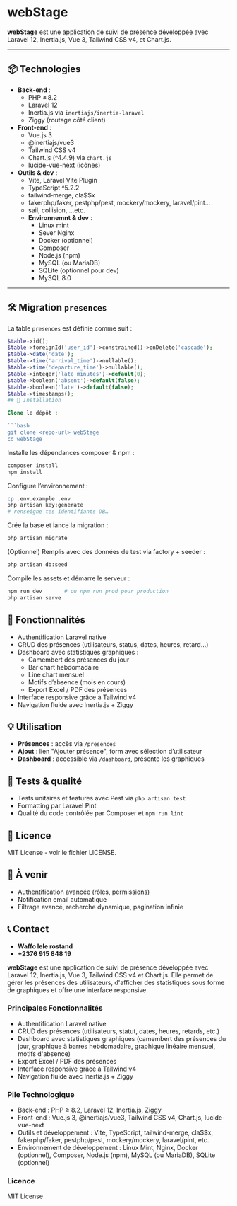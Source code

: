 # webStage

**webStage** est une application de suivi de présence développée avec Laravel 12, Inertia.js, Vue 3, Tailwind CSS v4, et Chart.js.

---

## 📦 Technologies

- **Back‑end** :
  - PHP ≥ 8.2
  - Laravel 12
  - Inertia.js via `inertiajs/inertia-laravel`
  - Ziggy (routage côté client)
- **Front‑end** :
  - Vue.js 3
  - @inertiajs/vue3
  - Tailwind CSS v4
  - Chart.js (^4.4.9) via `chart.js`
  - lucide-vue-next (icônes)
- **Outils & dev** :
  - Vite, Laravel Vite Plugin
  - TypeScript ^5.2.2
  - tailwind‑merge, cla$$x
  - fakerphp/faker, pestphp/pest, mockery/mockery, laravel/pint…
  - sail, collision, …etc.
  - **Environnemnt & dev** :
    - Linux mint
    - Sever Nginx
    - Docker (optionnel)
    - Composer
    - Node.js (npm)
    - MySQL (ou MariaDB)
    - SQLite (optionnel pour dev)
    - MySQL 8.0


---

## 🛠️ Migration `presences`

La table `presences` est définie comme suit :

```php
$table->id();
$table->foreignId('user_id')->constrained()->onDelete('cascade');
$table->date('date');
$table->time('arrival_time')->nullable();
$table->time('departure_time')->nullable();
$table->integer('late_minutes')->default(0);
$table->boolean('absent')->default(false);
$table->boolean('late')->default(false);
$table->timestamps();
## 🚀 Installation

Clone le dépôt :

```bash
git clone <repo-url> webStage
cd webStage
```

Installe les dépendances composer & npm :

```bash
composer install
npm install
```

Configure l’environnement :

```bash
cp .env.example .env
php artisan key:generate
# renseigne tes identifiants DB…
```

Crée la base et lance la migration :

```bash
php artisan migrate
```

(Optionnel) Remplis avec des données de test via factory + seeder :

```bash
php artisan db:seed
```

Compile les assets et démarre le serveur :

```bash
npm run dev       # ou npm run prod pour production
php artisan serve
```

## 🧩 Fonctionnalités

- Authentification Laravel native
- CRUD des présences (utilisateurs, status, dates, heures, retard…)
- Dashboard avec statistiques graphiques :
  - Camembert des présences du jour
  - Bar chart hebdomadaire
  - Line chart mensuel
  - Motifs d’absence (mois en cours)
  - Export Excel / PDF des présences
- Interface responsive grâce à Tailwind v4
- Navigation fluide avec Inertia.js + Ziggy

## 💡 Utilisation

- **Présences** : accès via `/presences`
- **Ajout** : lien "Ajouter présence", form avec sélection d’utilisateur
- **Dashboard** : accessible via `/dashboard`, présente les graphiques

## 🧪 Tests & qualité

- Tests unitaires et features avec Pest via `php artisan test`
- Formatting par Laravel Pint
- Qualité du code contrôlée par Composer et `npm run lint`

## 📄 Licence

MIT License - voir le fichier LICENSE.

## 🧭 À venir

- Authentification avancée (rôles, permissions)
- Notification email automatique
- Filtrage avancé, recherche dynamique, pagination infinie

## 📞 Contact
  - **Waffo lele rostand**
  - **+2376 915 848 19**
 
**webStage** est une application de suivi de présence développée avec Laravel 12, Inertia.js, Vue 3, Tailwind CSS v4 et Chart.js. Elle permet de gérer les présences des utilisateurs, d'afficher des statistiques sous forme de graphiques et offre une interface responsive.

### Principales Fonctionnalités
- Authentification Laravel native
- CRUD des présences (utilisateurs, statut, dates, heures, retards, etc.)
- Dashboard avec statistiques graphiques (camembert des présences du jour, graphique à barres hebdomadaire, graphique linéaire mensuel, motifs d'absence)
- Export Excel / PDF des présences
- Interface responsive grâce à Tailwind v4
- Navigation fluide avec Inertia.js + Ziggy

### Pile Technologique
- Back-end : PHP ≥ 8.2, Laravel 12, Inertia.js, Ziggy
- Front-end : Vue.js 3, @inertiajs/vue3, Tailwind CSS v4, Chart.js, lucide-vue-next
- Outils et développement : Vite, TypeScript, tailwind-merge, cla$$x, fakerphp/faker, pestphp/pest, mockery/mockery, laravel/pint, etc.
- Environnement de développement : Linux Mint, Nginx, Docker (optionnel), Composer, Node.js (npm), MySQL (ou MariaDB), SQLite (optionnel)

### Licence
MIT License

